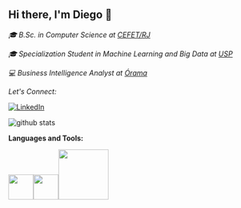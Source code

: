 <h2> Hi there, I'm Diego 👋 </h2>

<p><em>🎓 B.Sc. in Computer Science at <a href="http://www.cefet-rj.br/">CEFET/RJ</a> 
</em></p>
<p><em>🎓 Specialization Student in Machine Learning and Big Data at <a href="https://www.icmc.usp.br/">USP</a>
</em></p>
<p><em>💻 Business Intelligence Analyst at <a href="https://www.orama.com.br/">Órama</a>
</em></p>

<div align="left">
<i>Let's Connect:</i><br>

<a href="https://www.linkedin.com/in/diego-lima-64917b82/" target="_blank"><img src="https://img.shields.io/badge/LinkedIn-%230077B5.svg?&style=flat-square&logo=linkedin&logoColor=white" alt="LinkedIn"></a>

</div>

![github stats](https://github-readme-stats.vercel.app/api?username=limadiego&show_icons=true)

**Languages and Tools:** 
<p align="left">
<img src="https://i.giphy.com/media/LMt9638dO8dftAjtco/200.webp" width="50"><img src="https://i.giphy.com/media/IdyAQJVN2kVPNUrojM/200.webp" width="50"><img src="https://media.giphy.com/media/kH1DBkPNyZPOk0BxrM/giphy.gif" width="100">

</p>
